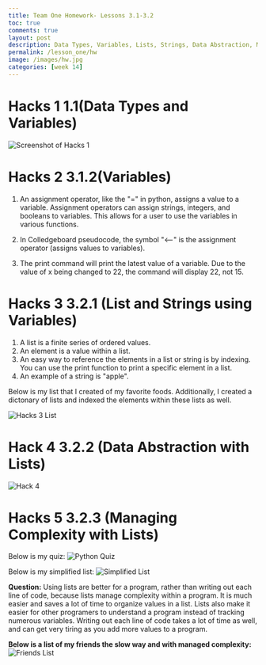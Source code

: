 ```yaml
---
title: Team One Homework- Lessons 3.1-3.2
toc: true
comments: true
layout: post
description: Data Types, Variables, Lists, Strings, Data Abstraction, Managing Complexity
permalink: /lesson_one/hw
image: /images/hw.jpg
categories: [week 14]
---
```


# Hacks 1 1.1(Data Types and Variables)

![Screenshot of Hacks 1]({{site.baseurl}}/images/lessononehacksone.png)

# Hacks 2 3.1.2(Variables)


1. An assignment operator, like the "=" in python, assigns a value to a variable. Assignment operators can assign strings, integers, and booleans to variables. This allows for a user to use the variables in various functions.

2. In Colledgeboard pseudocode, the symbol "<--" is the assignment operator (assigns values to variables).

3. The print command will print the latest value of a variable. Due to the value of x being changed to 22, the command will display 22, not 15.


# Hacks 3 3.2.1 (List and Strings using Variables)

1. A list is a finite series of ordered values.
2. An element is a value within a list.
3. An easy way to reference the elements in a list or string is by indexing. You can use the print function to print a specific element in a list.
4. An example of a string is "apple".

Below is my list that I created of my favorite foods.
Additionally, I created a dictonary of lists and indexed the elements within these lists as well.

![Hacks 3 List]({{site.baseurl}}/images/lessononehack3.png)

# Hack 4 3.2.2 (Data Abstraction with Lists)

![Hack 4]({{site.baseurl}}/images/lessononehackfour.png)


# Hacks 5 3.2.3 (Managing Complexity with Lists)

Below is my quiz:
![Python Quiz]({{site.baseurl}}/images/lessononehackfive.png)

Below is my simplified list:
![Simplified List]({{site.baseurl}}/images/simplifyinglist.png)


**Question:**
Using lists are better for a program, rather than writing out each line of code, because lists manage complexity within a program. It is much easier and saves a lot of time to organize values in a list. Lists also make it easier for other programers to understand a program instead of tracking numerous variables. Writing out each line of code takes a lot of time as well, and can get very tiring as you add more values to a program.

**Below is a list of my friends the slow way and with managed complexity:**
![Friends List]({{site.baseurl}}/images/friendslist.png)
